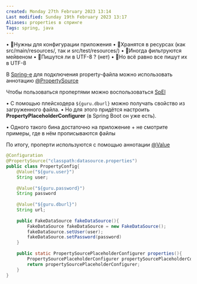 ```yaml
---
created: Monday 27th February 2023 13:14
Last modified: Sunday 19th February 2023 13:17
Aliases: properties в спринге
Tags: spring, java
---
```


• 📌Нужны для конфигурации приложения 
• 📌Хранятся в ресурсах (как src/main/resources/, так и src/test/resources/) 
• 📌Иногда фильтруются мейвеном 
• 📌Пишутся ли в UTF-8 ? (нет) 
• 📌Но всё равно все пишут их в UTF-8

В [Spring-e](Spring) для подключения property-файла можно использовать аннотацию [@PropertySource](spring_@PropertySource.md)

Чтобы пользоваться пропертями можно воспользоваться [SpEl](Spring%20Expression%20Language.md)

• С помощью плейсходера `${guru.dburl}` можно получать свойство из загруженного файла. 
• Но для этого придётся настроить **PropertyPlaceholderConfigurer** (в Spring Boot он уже есть). 
	
• Одного такого бина достаточно на приложение + не смотрите примеры, где в нём прописываются файлы

По итогу, проперти используются с помощью аннотации [@Value](spring_@Value.md)


```java
@Configuration
@PropertySource("classpath:datasource.properties")
public class PropertyConfig{
	@Value("${guru.user}")
	String user;
	
	@Value("${guru.password}")
	String password
	
	@Value("${guru.dburl}")
	String url;
	
	public FakeDataSource fakeDataSource(){
		FakeDataSource fakeDataSource = new FakeDataSource();
		fakeDataSource.setUser(user);
		fakeDataSource.setPassword(password)
	}
	
	public static PropertySourcePlaceholderConfigurer properties(){
		PropertySourcePlaceholderConfigurer propertySourcePlaceholderConfigurer = new PropertySourcePlaceholderConfigurer();
		return propertySourcePlaceholderConfigurer;
	}
}
```